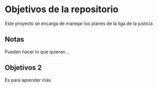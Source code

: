 # Objetivos de la repositorio

Este proyecto se encarga de manejar los planes de la liga de la justicia


## Notas
Pueden hacer lo que quieran...

## Objetivos 2

Es para aprender más

